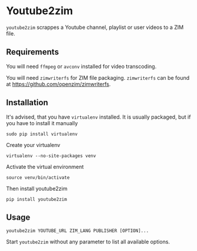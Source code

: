 Youtube2zim
=============

`youtube2zim` scrappes a Youtube channel, playlist or user videos to a ZIM file.

Requirements
------------

You will need `ffmpeg` or `avconv` installed for video transcoding.

You will need `zimwriterfs` for ZIM file packaging. `zimwriterfs` can be found at https://github.com/openzim/zimwriterfs.

Installation
--------

It's advised, that you have `virtualenv` installed. It is usually packaged, but if you have to install it manually

    sudo pip install virtualenv

Create your virtualenv

    virtualenv --no-site-packages venv 

Activate the virtual environment

    source venv/bin/activate

Then install youtube2zim

    pip install youtube2zim
    
Usage
-----

    youtube2zim YOUTUBE_URL ZIM_LANG PUBLISHER [OPTION]...

Start `youtube2zim` without any parameter to list all available options.
